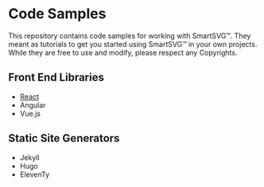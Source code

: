 # Code Samples

This repository contains code samples for working with SmartSVG:tm:. They meant as tutorials to get you started using SmartSVG:tm: in your own projects. While they are free to use and modify, please respect any Copyrights.

## Front End Libraries

* [React](./React/)
* Angular
* Vue.js

## Static Site Generators

* Jekyll
* Hugo
* ElevenTy
